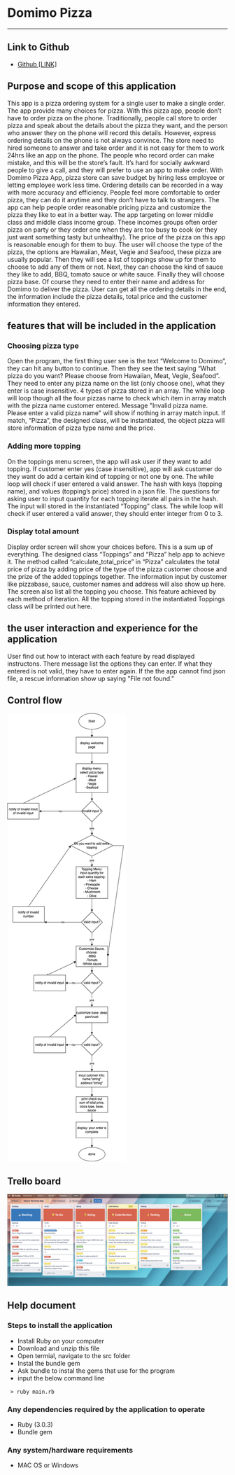 # Domimo Pizza
------

## Link to Github
- [Github [LINK]](https://github.com/xinyirachel/RubyTermimalApp)

## Purpose and scope of this application

This app is a pizza ordering system for a single user to make a single order. The app provide many choices for pizza. With this pizza app, people don’t have to order pizza on the phone. Traditionally, people call store to order pizza and speak about the details about the pizza they want, and the person who answer they on the phone will record this details. However,  express ordering details on the phone is not always convince. The store need to hired someone to answer and take order and it is not easy for them to work 24hrs like an app on the phone. The people who record order can make mistake, and this will be the store’s fault. It’s hard for socially awkward people to give a call, and they will prefer to use an app to make order. With Domimo Pizza App, pizza store can save budget by hiring less employee or letting employee work less time. Ordering details can be recorded in a way with more accuracy and efficiency. People feel more comfortable to order pizza, they can do it anytime and they don’t have to talk to strangers. The app can help people order reasonable pricing pizza and customize the pizza they like to eat in a better way. The app targeting on lower middle class and middle class income group. These incomes groups often order pizza on party or they order one when they are too busy to cook (or they just want something tasty but unhealthy). The price of the pizza on this app is reasonable enough for them to buy. The user will choose the type of the pizza, the options are Hawaiian, Meat, Vegie and Seafood, these pizza are usually popular. Then they will see a list of toppings show up for them to choose to add any of them or not. Next, they can choose the kind of sauce they like to add, BBQ, tomato sauce or white sauce. Finally they will choose pizza base. Of course they need to enter their name and address for Domimo to deliver the pizza. User can get all the ordering details in the end, the information include the pizza details, total price and the customer information they entered. 

##  features that will be included in the application
### Choosing pizza type

Open the program, the first thing user see is the text “Welcome to Domimo”, they can hit any button to continue. Then they see the text saying “What pizza do you want? Please choose from Hawaiian, Meat, Vegie, Seafood”. They need to enter any pizza name on the list (only choose one), what they enter is case insensitive. 4 types of pizza stored in an array. The while loop will loop though all the four pizzas name to check which item in array match with the pizza name customer entered. Message "Invalid pizza name. Please enter a valid pizza name" will show if nothing in array match input. If match, “Pizza”, the designed class, will be instantiated, the object pizza will store information of pizza type name and the price. 

### Adding more topping

On the toppings menu screen, the app will ask user if they want to add topping. If customer enter yes (case insensitive), app will ask customer do they want do add a certain kind of topping or not one by one. The while loop will check if user entered a valid answer. The hash with keys (topping name), and values (topping’s price) stored in a json file. The questions for asking user to input quantity for each topping iterate all pairs in the hash. The input will stored in the instantiated “Topping” class. The while loop will check if user entered a valid answer, they should enter integer from 0 to 3.

### Display total amount

Display order screen will show your choices before. This is a sum up of everything. The designed class “Toppings” and “Pizza” help app to achieve it. The method called “calculate_total_price” in “Pizza” calculates the total price of pizza by adding price of the type of the pizza customer choose and the prize of the added toppings together.  The information input by customer like pizzabase, sauce, customer names and address will also show up here. The screen also list all the topping you choose. This feature achieved by each method of iteration. All the topping stored in the instantiated Toppings class will be printed out here.

## the user interaction and experience for the application
User find out how to interact with each feature by read displayed instructons. There message list the options they can enter. If what they entered is not valid, they have to enter again. If the the app cannot find json file, a rescue information show up saying "File not found." 

## Control flow
![alt_text](https://github.com/xinyirachel/RubyTermimalApp/blob/main/docs/flow.png)

## Trello board
![alt_text](https://github.com/xinyirachel/RubyTermimalApp/blob/main/docs/trello.png)
## Help document
### Steps to install the application 
- Install Ruby on your computer
- Download and unzip this file
- Open termial, navigate to the src folder
- Instal the bundle gem
- Ask bundle to instal the gems that use for the program
- input the below command line
```
 > ruby main.rb
```
### Any dependencies required by the application to operate
- Ruby (3.0.3)
- Bundle gem
### Any system/hardware requirements
- MAC OS or Windows




